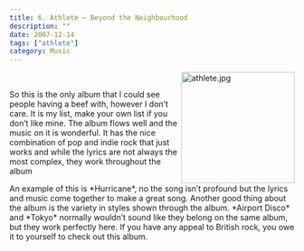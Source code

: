 ```yaml
---
title: 6. Athlete – Beyond the Neighbourhood
description: ""
date: 2007-12-14
tags: ["athlete"]
category: Music
---
```



<p><img src="https://web.archive.org/web/20131211093735im_/http://mytungsten.net/wp-content//uploads/2007/12/athlete.jpg" alt="athlete.jpg" border="0" width="200" height="197" align="right"><br>

So this is the only album that I could see people having a beef with, however I don’t care.  It is my list, make your own list if you don’t like mine.  The album flows well and the music on it is wonderful.  It has the nice combination of pop and indie rock that just works and while the lyrics are not always the most complex, they work throughout the album</p>

<p>An example of this is *Hurricane*, no the song isn’t profound but the lyrics and music come together to make a great song.  Another good thing about the album is the variety in styles shown through the album.  *Airport Disco* and *Tokyo* normally wouldn’t sound like they belong on the same album, but they work perfectly here.  If you have any appeal to British rock, you owe it to yourself to check out this album. </p>
